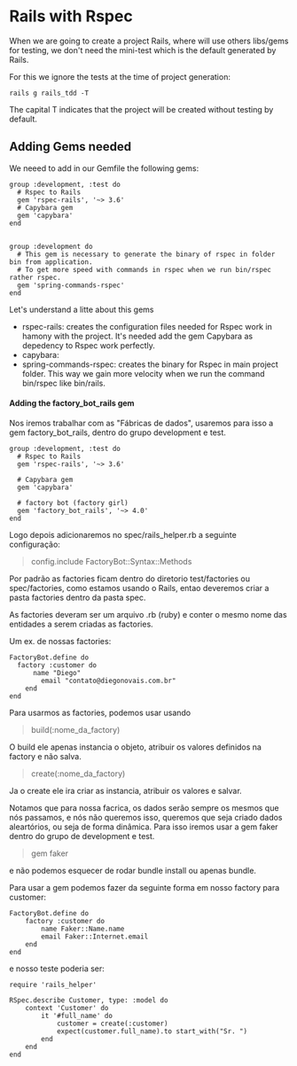 # Rails with Rspec

When we are going to create a project Rails, where will use others libs/gems for testing, we don't need the mini-test which is the default generated by Rails.

For this we ignore the tests at the time of project generation:

````
rails g rails_tdd -T
````
The capital T indicates that the project will be created without testing by default.

## Adding Gems needed

We neeed to add in our Gemfile the following gems:

````
group :development, :test do
  # Rspec to Rails
  gem 'rspec-rails', '~> 3.6'
  # Capybara gem
  gem 'capybara'
end


group :development do
  # This gem is necessary to generate the binary of rspec in folder bin from application. 
  # To get more speed with commands in rspec when we run bin/rspec rather rspec.
  gem 'spring-commands-rspec'
end
````

Let's understand a litte about this gems

- rspec-rails: creates the configuration files needed for Rspec work in hamony with the project. It's needed add the gem Capybara as depedency to Rspec work perfectly.
- capybara:
- spring-commands-rspec: creates the binary for Rspec in main project folder. This way we gain more velocity when we run the command bin/rspec like bin/rails.


#### Adding the factory_bot_rails gem

Nos iremos trabalhar com as "Fábricas de dados", usaremos para isso a gem factory_bot_rails, dentro do grupo development e test.

````
group :development, :test do
  # Rspec to Rails
  gem 'rspec-rails', '~> 3.6'

  # Capybara gem
  gem 'capybara'

  # factory bot (factory girl)
  gem 'factory_bot_rails', '~> 4.0'
end
````

Logo depois adicionaremos no spec/rails_helper.rb a seguinte configuração:

> config.include FactoryBot::Syntax::Methods

Por padrão as factories ficam dentro do diretorio test/factories ou spec/factories, como estamos usando o Rails, entao deveremos criar a pasta factories dentro da pasta spec.

As factories deveram ser um arquivo .rb (ruby) e conter o mesmo nome das entidades a serem criadas as factories.

Um ex. de nossas factories:

````
FactoryBot.define do
  factory :customer do
	  name "Diego"
		email "contato@diegonovais.com.br"
	end
end
````

Para usarmos as factories, podemos usar usando

> build(:nome_da_factory)

O build ele apenas instancia o objeto, atribuir os valores definidos na factory e não salva.

> create(:nome_da_factory)

Ja o create ele ira criar as instancia, atribuir os valores e salvar.

Notamos que para nossa facrica, os dados serão sempre os mesmos que nós passamos, e nós não queremos isso, queremos que seja criado dados aleartórios, ou seja de forma dinâmica. Para isso iremos usar a gem faker dentro do grupo de development e test.

> gem faker

e não podemos esquecer de rodar bundle install ou apenas bundle.

Para usar a gem podemos fazer da seguinte forma em nosso factory para customer:

````
FactoryBot.define do
	factory :customer do
		name Faker::Name.name
		email Faker::Internet.email
	end
end
````

e nosso teste poderia ser:

````
require 'rails_helper'

RSpec.describe Customer, type: :model do
	context 'Customer' do
		it '#full_name' do
			customer = create(:customer)
			expect(customer.full_name).to start_with("Sr. ")
		end		
	end
end
````
